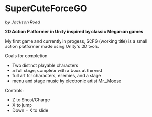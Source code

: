 SuperCuteForceGO
================
*by Jackson Reed*

**2D Action Platformer in Unity inspired by classic Megaman games**

My first game and currently in progess, SCFG (working title) is a small action platformer made using Unity's 2D tools. 

Goals for completion
- Two distinct playable characters
- a full stage; complete with a boss at the end
- full art for characters, enemies, and a stage
- menu and stage music by electronic artist [Mr._Moose](https://soundcloud.com/mr-moose-6)

Controls:
- Z to Shoot/Charge
- X to jump
- Down + X to slide 

